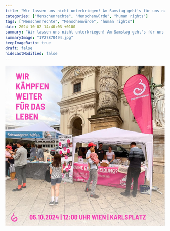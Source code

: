 ```yaml
---
title: "Wir lassen uns nicht unterkriegen! Am Samstag geht's für uns nach Wien zum Marsch fürs Leben. Auch dort möchten wir für das ungeborene Leben einstehen."
categories: ["Menschenrechte", "Menschenwürde", "human rights"]
tags: ["Menschenrechte", "Menschenwürde", "human rights"]
date: 2024-10-02 14:40:03 +0100
summary: "Wir lassen uns nicht unterkriegen! Am Samstag geht's für uns nach Wien zum Marsch fürs Leben. Auch dort möchten wir für das ungeborene Leben einstehen."
summaryImage: "1727870494.jpg"
keepImageRatio: true
draft: false
hideLastModified: false
---
```



[![Wir lassen uns nicht unterkriegen! Am Samstag geht's für uns nach Wien zum Marsch fürs Leben. Auch dort möchten wir für das ungeborene Leben einstehen.](1727870494.jpg "Wir lassen uns nicht unterkriegen! Am Samstag geht's für uns nach Wien zum Marsch fürs Leben. Auch dort möchten wir für das ungeborene Leben einstehen.")](https://www.sundaysforlife.org/de)